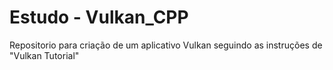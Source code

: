 # Estudo - Vulkan_CPP
 Repositorio para criação de um aplicativo Vulkan seguindo as instruções de "Vulkan Tutorial"
